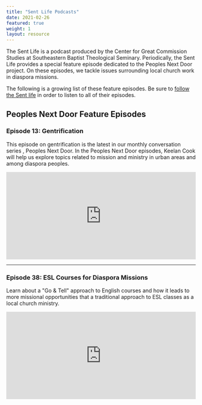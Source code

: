 ```yaml
---
title: "Sent Life Podcasts"
date: 2021-02-26
featured: true
weight: 1
layout: resource
---
```


The Sent Life is a podcast produced by the Center for Great Commission Studies at Southeastern Baptist Theological Seminary. Periodically, the Sent Life provides a special feature episode dedicated to the Peoples Next Door project. On these episodes, we tackle issues surrounding local church work in diaspora missions.

The following is a growing list of these feature episodes. Be sure to [follow the Sent life](https://www.thecgcs.org/the-sent-life-podcast) in order to listen to all of their episodes.


## Peoples Next Door Feature Episodes

### Episode 13: Gentrification
This episode on gentrification is the latest in our monthly conversation series , Peoples Next Door. In the Peoples Next Door episodes, Keelan Cook will help us explore topics related to mission and ministry in urban areas and among diaspora peoples.

<iframe src="https://open.spotify.com/embed-podcast/episode/2o0NveJuwFNbqFMwzp24Ht" width="100%" height="232" frameborder="0" allowtransparency="true" allow="encrypted-media"></iframe>

---

### Episode 38: ESL Courses for Diaspora Missions
Learn about a "Go & Tell" approach to English courses and how it leads to more missional opportunities that a traditional approach to ESL classes as a local church ministry.

<iframe src="https://open.spotify.com/embed-podcast/show/7HmzNpfnTnrT62Vu0M64Zm" width="100%" height="232" frameborder="0" allowtransparency="true" allow="encrypted-media"></iframe>